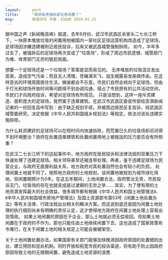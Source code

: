 ```yaml
---
layout:     post
title:      "政府有责强拆却无责闲置？"
msg:		新闻评论 作者：刘灿娇 2018-01-21
---
```


据中国之声《新闻晚高峰》报道，去年6月份，武汉市武昌区余家头二七长江桥下，一块原本堆放垃圾的闲置用地被国内一家社区足球运营机构改造成了足球场，足球场因涉嫌违建被附近居民投诉，后来又被武昌城管强制拆除。
如今，半年多过去了，被强拆后的足球场再次变成了“垃圾场”，形成了周边市民遗憾、城管部门为难、体育部门无奈的尴尬局面。

想要一个足球场还是一个垃圾场？答案是显而易见的。
无序堆放的垃圾混合发出恶臭，造成空气污染；而且无人清理，苍蝇满天飞，滋生细菌易发疾病传染。在这样恶劣的环境周围居住生活，搁谁都会不乐意。市民们自然会倾向于足球场，但由于灯光和球场开放时间等问题得不到协调沟通，侵占了市民原有的公共活动空间，市民们才向政府投诉，希望对足球场有所规范。
只是没想到，这样一座斥资建造、面积庞大的足球场，竟然属于违章建筑。在武汉市武昌区委宣传部给澎湃新闻记者的一份回复函中写到：由于缺乏规划手续，并被周边居民反复投诉，经武昌区城管委研究，决定依据《中华人民共和国城乡规划法》等规定，依法对该处违建实施拆除。

为什么耗资建好的足球场可以在短时间内快速拆除，而荒置已久的垃圾场却迟迟得不到环境整治？政府在处置违章建筑和处置闲置用地上被施加的压力是否会有所侧重？

在武汉二七长江桥下的这起事件中，地方政府在居民投诉和法律法规的双重压力下快速处理了违建足球场，相关领导甚至还被连带处理。再者，鉴于违建足球场为民营企业，与政府无直接利益关系，地方政府对其处置自然也会有较小的负担。
处理闲置土地就不同了。按照地方政府的土地规划，该闲置地被规划为城市绿化用地，但闲置期预计为5年。在这五年期间，土地闲置合法，政府管治无责，市民投诉无门，垃圾场的存在也就变成是过渡期的无奈之举……
其实，为了使有限的土地资源发挥最大的社会效益，很多城市都有根据《中华人民共和国土地管理法》、《中华人民共和国城市房地产管理法》及国土资源部令第53号《闲置土地处置办法》等有关法律、行政法规出台相关的解决方案。但这说到底还是因为闲置土地处理的执行细则尚未有明确的责任认定，这才使得地方政府在闲置土地处理上容易出现惰政。
如果土地闲置的原因在于企业，那么土地就必须无偿收回。但如果土地闲置在于政府的不作为，那也只能任由土地继续闲置下去，这也造成了国家政策有令难行，在关于闲置土地的相关规定上可能会被被架空。

关于土地闲置处置办法，如果国家有关部门能够加快推进因政府原因的处置细则出台，建立预防和惩处机制。同时开放和拓宽市民的投诉渠道，将有助于防止因政府原因导致土地的无限期闲置，避免造成土地资源的浪费.